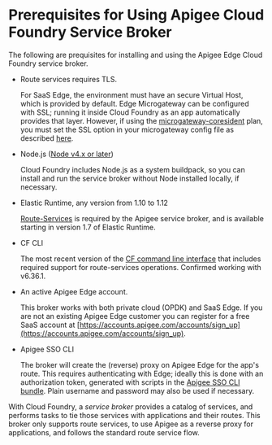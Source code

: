 # Prerequisites for Using Apigee Cloud Foundry Service Broker
The following are prequisites for installing and using the Apigee Edge Cloud Foundry service broker.

- Route services requires TLS. 

    For SaaS Edge, the environment must have an secure Virtual Host, which is provided by default. Edge Microgateway can be configured with SSL; running it inside Cloud Foundry as an app automatically provides that layer. However, if using the [microgateway-coresident](https://github.com/apigee/cloud-foundry-apigee/blob/master/docs/setup-microgateway-coresident.md) plan, you must set the SSL option in your microgateway config file as described [here](http://docs.apigee.com/microgateway/latest/operation-and-configuration-reference-edge-microgateway#configuringsslontheedgemicrogatewayserver).

- Node.js ([Node v4.x or later](https://nodejs.org/en/))

    Cloud Foundry includes Node.js as a system buildpack, so you can install and run the service broker without Node installed locally, if necessary.

- Elastic Runtime, any version from 1.10 to 1.12 

    [Route-Services](http://docs.cloudfoundry.org/services/route-services.html) is required by the Apigee service broker, and is available starting in version 1.7 of Elastic Runtime.

- CF CLI

    The most recent version of the [CF command line interface](https://github.com/cloudfoundry/cli) that includes required support for route-services operations. Confirmed working with v6.36.1.

- An active Apigee Edge account.

    This broker works with both private cloud (OPDK) and SaaS Edge. If you are not an existing Apigee Edge customer you can register for a free SaaS account at [https://accounts.apigee.com/accounts/sign_up](https://accounts.apigee.com/accounts/sign_up).

- Apigee SSO CLI

    The broker will create the (reverse) proxy on Apigee Edge for the app's route. This requires authenticating with Edge; ideally this is done with an authorization token, generated with scripts in the [Apigee SSO CLI bundle](http://docs.apigee.com/api-services/content/using-oauth2-security-apigee-edge-management-api#installingacurlandgettokenutilities). Plain username and password may also be used if necessary.

With Cloud Foundry, a *service broker* provides a catalog of services, and performs tasks to tie those services with applications and their routes. This broker only supports route services, to use Apigee as a reverse proxy for applications, and follows the standard route service flow.
